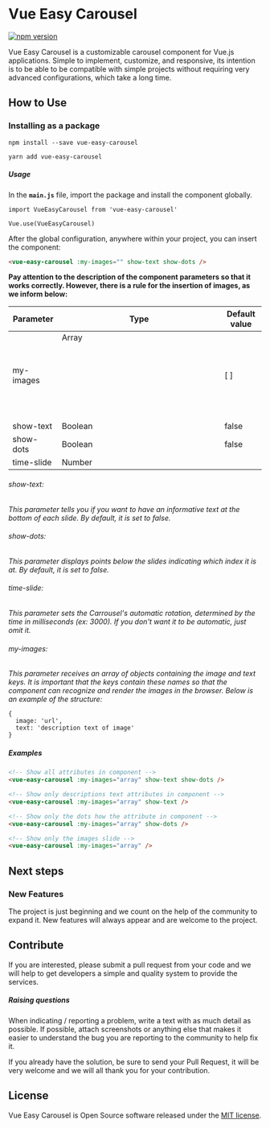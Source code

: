 # Vue Easy Carousel
[![npm version](https://badge.fury.io/js/vue-easy-carousel.svg)](https://badge.fury.io/js/vue-easy-carousel)

Vue Easy Carousel is a customizable carousel component for Vue.js applications. Simple to implement, customize, and responsive, its intention is to be able to be compatible with simple projects without requiring very advanced configurations, which take a long time.

## How to Use 

### Installing as a package
```
npm install --save vue-easy-carousel
 
yarn add vue-easy-carousel
```

##### Usage

In the **`main.js`** file, import the package and install the component globally.

```
import VueEasyCarousel from 'vue-easy-carousel'

Vue.use(VueEasyCarousel)
```

After the global configuration, anywhere within your project, you can insert the component:

```html
<vue-easy-carousel :my-images="" show-text show-dots />
```

**Pay attention to the description of the component parameters so that it works correctly. However, there is a rule for the insertion of images, as we inform below:**

| Parameter          | Type               | Default value |
|--------------------|--------------------|---------------|
| my-images          | Array<object>      | [ ]            |
| show-text          | Boolean            | false          |
| show-dots          | Boolean            | false         |
| time-slide         | Number             |                 |

###### show-text: 
_This parameter tells you if you want to have an informative text at the bottom of each slide. By default, it is set to false._

###### show-dots: 
_This parameter displays points below the slides indicating which index it is at. By default, it is set to false._

###### time-slide: 
_This parameter sets the Carrousel's automatic rotation, determined by the time in milliseconds (ex: 3000). If you don't want it to be automatic, just omit it._

###### my-images: 
_This parameter receives an array of objects containing the image and text keys. It is important that the keys contain these names so that the component can recognize and render the images in the browser. Below is an example of the structure:_

```
{
  image: 'url',
  text: 'description text of image'
}
```

##### Examples
```html
<!-- Show all attributes in component --> 
<vue-easy-carousel :my-images="array" show-text show-dots />

<!-- Show only descriptions text attributes in component -->
<vue-easy-carousel :my-images="array" show-text />

<!-- Show only the dots how the attribute in component -->
<vue-easy-carousel :my-images="array" show-dots />

<!-- Show only the images slide -->
<vue-easy-carousel :my-images="array" />
```

## Next steps

### New Features
The project is just beginning and we count on the help of the community to expand it. New features will always appear and are welcome to the project.

## Contribute
If you are interested, please submit a pull request from your code and we will help to get developers a simple and quality system to provide the services.

##### Raising questions
When indicating / reporting a problem, write a text with as much detail as possible. If possible, attach screenshots or anything else that makes it easier to understand the bug you are reporting to the community to help fix it.

If you already have the solution, be sure to send your Pull Request, it will be very welcome and we will all thank you for your contribution.

## License
Vue Easy Carousel is Open Source software released under the [MIT license](https://opensource.org/licenses/MIT).
